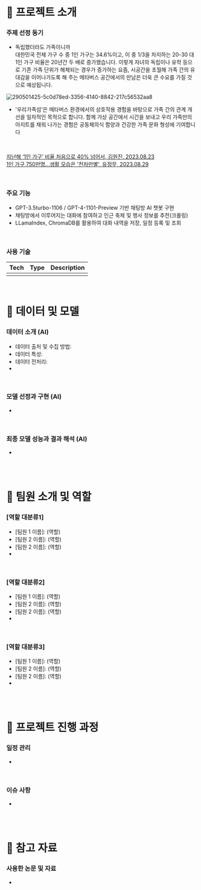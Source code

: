 <!-- 어떤 연구분야에서 어떻게 성과를 냈는지, 내 역량의 범위는 어떻게 되는지에 집중하여 간략하게 작성하는 것이 중요합니다. -->
<!-- 회사는 여러분들이 회사에서 진행 중인 또는 진행할 프로젝트에 기여를 할 수 있는 역량을 가진 사람인가를 궁금해합니다. 
     때문에 여러분들의 연구나 프로젝트를 상위 레벨에서 쉽게 설명하고 어떤 역량을 키웠으며 내가 가진 역량으로 어떤 산업과 프로젝트에 적용할 수 있는지를 구체적으로 보여주는 것이 중요합니다. -->
<!-- AI기술에 대한 경험기술서 (직접 활용해 본 AI기술들에 대한 구축 경험과 시행착오가 담긴 기술서)
     예시)
          어떠한 목표를 달성하기 위하여, AI 기술 중 Voice Conversion을 활용 하기로 하였음
          이 과정에서 어떠한 모델을 선정 하였고 Raw데이터를 이러한 방식으로 준비하여 파인튜닝을 하였음. 
          그 과정에서 이러한 시행착오를 겪었음. 결과 모델들 중 이러한 기준으로 최종 모델을 선정 함. -->



# 📢 프로젝트 소개
### 주제 선정 동기
- 독립했더라도 가족이니까<br>
대한민국 전체 가구 수 중 1인 가구는 34.6%이고, 이 중 1/3을 차지하는 20-30 대 1인 가구 비율은 20년간 두 배로 증가했습니다. 이렇게 자녀의 독립이나 유학 등으로 기존 가족 단위가 해체되는 경우가 증가하는 요즘, 시공간을 초월해 가족 간의 유대감을 이어나가도록 해 주는 메타버스 공간에서의 만남은 더욱 큰 수요를 가질 것으로 예상됩니다.<br>

![290501425-5c0d78ed-3356-4140-8842-217c56532aa8](https://github.com/user-attachments/assets/c7998673-2105-42a1-b025-3f3b2125a5ab)

- '우리가족섬'은 메타버스 환경에서의 상호작용 경험을 바탕으로  가족 간의 관계 개선을 일차적인 목적으로 합니다. 함께 가상 공간에서 시간을 보내고 우리 가족만의 아지트를 채워 나가는 경험은 공동체의식 함양과 건강한 가족 문화 형성에 기여합니다
<br>

[지난해 ‘1인 가구’ 비율 처음으로 40% 넘어서, 김원진, 2023.08.23](https://m.khan.co.kr/national/national-general/article/202208231228001#c2b)<br>
[1인 가구 750만명…생활 모습은 '천차만별', 유정무, 2023.08.29](https://www.banronbodo.com/news/articleView.html?idxno=21984)<br>

<br>

### 주요 기능
- GPT-3.5turbo-1106 / GPT-4-1101-Preview 기반 채팅방 AI 챗봇 구현
- 채팅방에서 이루어지는 대화에 참여하고 인근 축제 및 행사 정보를 추천(크롤링)
- LLamaIndex, ChromaDB를 활용하여 대화 내역을 저장, 일정 등록 및 조회

<br>

### 사용 기술
<!-- 사용 기술 나열, 해당 기술의 역할 -->
| Tech | Type | Description |
| ------ | ------ | ------ |
| | | |

<br>

# 🤖 데이터 및 모델
### 데이터 소개 (AI)
- 데이터 출처 및 수집 방법: 
- 데이터 특성: <!-- 데이터의 종류, 형식, 크기 등-->
- 데이터 전처리:  <!-- 데이터를 모델 학습에 적합한 형태로 가공한 과정과 사용한 도구, 기술에 대한 설명 -->
- 

<br>

### 모델 선정과 구현 (AI)
<!-- 최종적으로 선택한 모델과 최종 선택한 이유, 모델의 구조와 구현 방법 설명 -->
- 

<br>

### 최종 모델 성능과 결과 해석 (AI)
<!-- 모델의 성능 지표와 결과 해석 -->
- 

<br><br>
# 👥 팀원 소개 및 역할
### [역할 대분류1]
- [팀원 1 이름]: \(역할)
- [팀원 2 이름]: \(역할)
- [팀원 2 이름]: \(역할)
- 

<br>

### [역할 대분류2]
- [팀원 1 이름]: \(역할)
- [팀원 2 이름]: \(역할)
- [팀원 2 이름]: \(역할)
- 

<br>

### [역할 대분류3]
- [팀원 1 이름]: \(역할)
- [팀원 2 이름]: \(역할)
- [팀원 2 이름]: \(역할)
- 

<br><br>
# 📅 프로젝트 진행 과정
### 일정 관리
- 

<br>

### 이슈 사항
- 

<br><br>
# 🔗 참고 자료
### 사용한 논문 및 자료
<!-- 프로젝트 진행에 참고한 논문, 레퍼런스, 온라인 자료 등 명시 -->
- 

